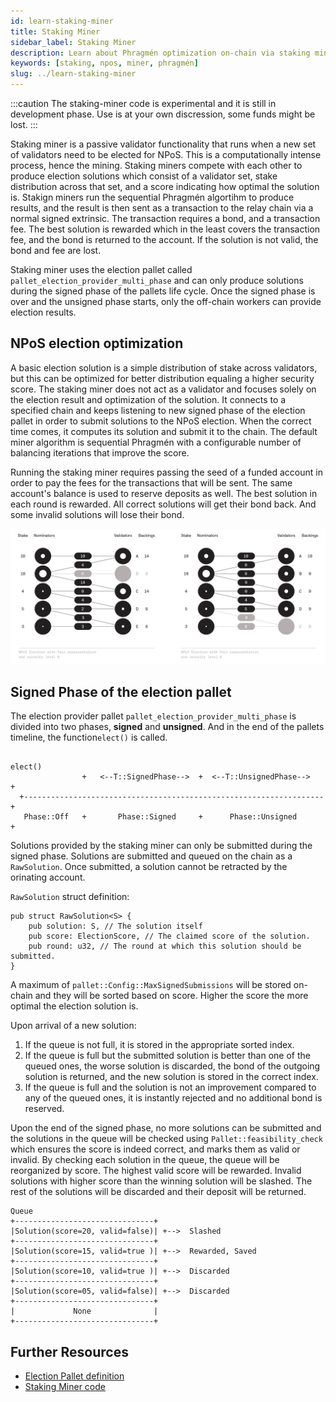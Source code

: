 ```yaml
---
id: learn-staking-miner
title: Staking Miner
sidebar_label: Staking Miner
description: Learn about Phragmén optimization on-chain via staking miners
keywords: [staking, npos, miner, phragmén]
slug: ../learn-staking-miner
---
```


:::caution
The staking-miner code is experimental and it is still in development phase. Use is at your own discression, some funds might be lost.
:::

Staking miner is a passive validator functionality that runs when a new set of validators need to be elected for NPoS. This is a computationally intense process, hence the mining. Staking miners compete with each other to produce election solutions which consist of a validator set, stake distribution across that set, and a score indicating how optimal the solution is. Stakign miners run the sequential Phragmén algortihm to produce results, and the result is then sent as a transaction to the relay chain via a normal signed extrinsic. The transaction requires a bond, and a transaction fee. The best solution is rewarded
which in the least covers the transaction fee, and the bond is returned to the account. If the solution is not valid, the bond and fee are lost.

Staking miner uses the election pallet called `pallet_election_provider_multi_phase` and can only produce solutions during the signed phase of the pallets life cycle. Once the signed phase is over and the unsigned phase starts, only the off-chain workers can provide election results.


## NPoS election optimization

A basic election solution is a simple distribution of stake across validators, but this can be optimized for better distribution equaling a higher security score. The staking miner does not act as a validator and focuses solely on the election result and optimization of the solution. It connects to a specified chain and keeps listening to new signed phase of the election pallet in order to submit solutions to the NPoS election. When the correct time comes, it computes its solution and submit it to the chain. The default miner algorithm is sequential Phragmén with a configurable number of balancing iterations that improve the score.

Running the staking miner requires passing the seed of a funded account in order to pay the fees for the transactions that will be sent. The same account's balance is used to reserve deposits as well. The best solution in each round is rewarded. All correct solutions will get their bond back. And some invalid solutions will lose their bond.

![NPoS election optimization](../assets/staking-miner/NPoS-election-optimization.png)

## Signed Phase of the election pallet

The election provider pallet `pallet_election_provider_multi_phase` is divided into two phases, **signed** and **unsigned**. And in the end of the pallets timeline, the function`elect()` is called. 

```
                                                                   elect()
                +   <--T::SignedPhase-->  +  <--T::UnsignedPhase-->   +
  +-------------------------------------------------------------------+
   Phase::Off   +       Phase::Signed     +      Phase::Unsigned      +
```

Solutions provided by the staking miner can only be submitted during the signed phase. Solutions are submitted and queued on the chain as a `RawSolution`. Once submitted, a solution cannot be retracted by the orinating account.

`RawSolution` struct definition:
```
pub struct RawSolution<S> {
    pub solution: S, // The solution itself
    pub score: ElectionScore, // The claimed score of the solution.
    pub round: u32, // The round at which this solution should be submitted.
}
```
A maximum of `pallet::Config::MaxSignedSubmissions` will be stored on-chain and they will be sorted based on score. Higher the score the more optimal the election solution is. 

Upon arrival of a new solution:

1. If the queue is not full, it is stored in the appropriate sorted index.
2. If the queue is full but the submitted solution is better than one of the queued ones, the worse solution is discarded, the bond of the outgoing solution is returned, and the new solution is stored in the correct index.
3. If the queue is full and the solution is not an improvement compared to any of the queued ones, it is instantly rejected and no additional bond is reserved.

Upon the end of the signed phase, no more solutions can be submitted and the solutions in the queue will be checked using `Pallet::feasibility_check` which ensures the score is indeed correct, and marks them as valid or invalid. By checking each solution in the queue, the queue will be reorganized by score. The highest valid score will be rewarded. Invalid solutions with higher score than the winning solution will be slashed. The rest of the solutions will be discarded and their deposit will be returned.

```
Queue
+-------------------------------+
|Solution(score=20, valid=false)| +-->  Slashed
+-------------------------------+
|Solution(score=15, valid=true )| +-->  Rewarded, Saved
+-------------------------------+
|Solution(score=10, valid=true )| +-->  Discarded
+-------------------------------+
|Solution(score=05, valid=false)| +-->  Discarded
+-------------------------------+
|             None              |
+-------------------------------+
```
## Further Resources

- [Election Pallet definition](https://crates.parity.io/pallet_election_provider_multi_phase/index.html)
- [Staking Miner code](https://github.com/paritytech/polkadot/tree/master/utils/staking-miner)